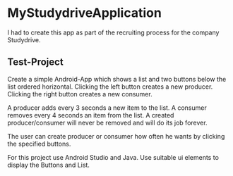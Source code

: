 # MyStudydriveApplication
I had to create this app as part of the recruiting process for the company Studydrive.

## Test-Project

Create a simple Android-App which shows a list and two buttons below the list ordered horizontal.
Clicking the left button creates a new producer.
Clicking the right button creates a new consumer.

A producer adds every 3 seconds a new item to the list.
A consumer removes every 4 seconds an item from the list.
A created producer/consumer will never be removed and will do its job forever.

The user can create producer or consumer how often he wants by clicking the specified buttons.

For this project use Android Studio and Java.
Use suitable ui elements to display the Buttons and List.
